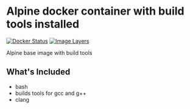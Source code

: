# Alpine docker container with build tools installed

[![Docker Status](https://img.shields.io/badge/docker-ready-blue.svg)](https://registry.hub.docker.com/u/cmckni3/docker-alpine-build-tools)
[![Image Layers](https://badge.imagelayers.io/cmckni3/docker-alpine-build-tools.svg)](https://imagelayers.io/?images=cmckni3/docker-alpine-build-tools:latest 'Get your own badge on imagelayers.io')

Alpine base image with build tools

## What's Included

* bash
* builds tools for gcc and g++
* clang
